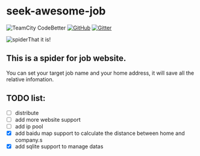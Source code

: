 # seek-awesome-job

![TeamCity CodeBetter](https://img.shields.io/teamcity/codebetter/bt428.svg) [![GitHub](https://img.shields.io/github/license/mashape/apistatus.svg)](https://github.com/innnk/seek-awesome-job/blob/master/LICENSE) [![Gitter](https://img.shields.io/gitter/room/nwjs/nw.js.svg)](https://gitter.im/innnk/spider)

![spider](https://blog-img-1257227635.cos.ap-beijing.myqcloud.com/pachong.png )That it is!
## This is a spider for job website.
You can set your target job name and your home address, it will save all the relative infomation.
## TODO list:

- [ ] distribute
- [ ] add more website support
- [ ] add ip pool
- [x] add baidu map support to calculate the distance between home and company.s
- [x] add sqlite support to manage datas